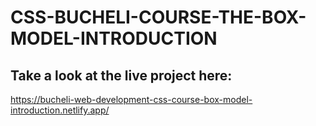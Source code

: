 # CSS-BUCHELI-COURSE-THE-BOX-MODEL-INTRODUCTION

## Take a look at the live project here:
https://bucheli-web-development-css-course-box-model-introduction.netlify.app/
